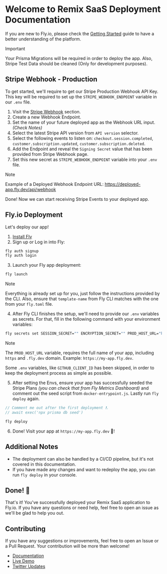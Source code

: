 # Welcome to Remix SaaS Deployment Documentation

If you are new to Fly.io, please check the [Getting Started](https://fly.io/docs/getting-started/) guide to have a better understanding of the platform.

> [!IMPORTANT]
> Your Prisma Migrations will be required in order to deploy the app. Also, Stripe Test Data should be cleaned (Only for development purposes).

## Stripe Webhook - Production

To get started, we'll require to get our Stripe Production Webhook API Key. This key will be required to set up the `STRIPE_WEBHOOK_ENDPOINT` variable in our `.env` file.

1. Visit the [Stripe Webhook](https://dashboard.stripe.com/test/webhooks) section.
2. Create a new Webhook Endpoint.
3. Set the name of your future deployed app as the Webhook URL input. _(Check Notes)_
4. Select the latest Stripe API version from `API version` selector.
5. Select the following events to listen on: `checkout.session.completed`, `customer.subscription.updated`, `customer.subscription.deleted`.
6. Add the Endpoint and reveal the `Signing Secret` value that has been provided from Stripe Webhook page.
7. Set this new secret as `STRIPE_WEBHOOK_ENDPOINT` variable into your `.env` file.

> [!NOTE]
> Example of a Deployed Webhook Endpoint URL: https://deployed-app.fly.dev/api/webhook

Done! Now we can start receiving Stripe Events to your deployed app.

## Fly.io Deployment

Let's deploy our app!

1. [Install Fly](https://fly.io/docs/getting-started/installing-flyctl/)
2. Sign up or Log in into Fly:

```sh
fly auth signup
fly auth login
```

3. Launch your Fly app deployment:

```sh
fly launch
```

> [!NOTE]
> Everything is already set up for you, just follow the instructions provided by the CLI.
> Also, ensure that `template-name` from Fly CLI matches with the one from your `fly.toml` file.

4. After Fly CLI finishes the setup, we'll need to provide our `.env` variables as secrets. For that, fill in the following command with your environment variables:

```sh
fly secrets set SESSION_SECRET="" ENCRYPTION_SECRET="" PROD_HOST_URL="https://my-app.fly.dev" RESEND_API_KEY="" STRIPE_PUBLIC_KEY="" STRIPE_SECRET_KEY="" STRIPE_WEBHOOK_ENDPOINT="" HONEYPOT_ENCRYPTION_SEED=""
```

> [!NOTE]
> The `PROD_HOST_URL` variable, requires the full name of your app, including `https` and `.fly.dev` domain. Example: `https://my-app.fly.dev`.

Some `.env` variables, like `GITHUB_CLIENT_ID` has been skipped, in order to keep the deployment process as simple as possible.

5. After setting the Envs, ensure your app has successfully seeded the Stripe Plans _(you can check that from Fly Metrics Dashboard)_ and comment out the seed script from `docker-entrypoint.js`. Lastly run `fly deploy` again.

```ts
// Comment me out after the first deployment ❗.
// await exec('npx prisma db seed')
```

```sh
fly deploy
```

6. Done! Visit your app at `https://my-app.fly.dev` 🎉!

## Additional Notes

- The deployment can also be handled by a CI/CD pipeline, but it's not covered in this documentation.
- If you have made any changes and want to redeploy the app, you can run `fly deploy` in your console.

## Done! 🎉

That's it! You've successfully deployed your Remix SaaS application to Fly.io. If you have any questions or need help, feel free to open an issue as we'll be glad to help you out.

## Contributing

If you have any suggestions or improvements, feel free to open an Issue or a Pull Request. Your contribution will be more than welcome!

- [Documentation](https://github.com/dev-xo/remix-saas/tree/main/docs#getting-started)
- [Live Demo](https://remix-saas.fly.dev)
- [Twitter Updates](https://twitter.com/DanielKanem)
